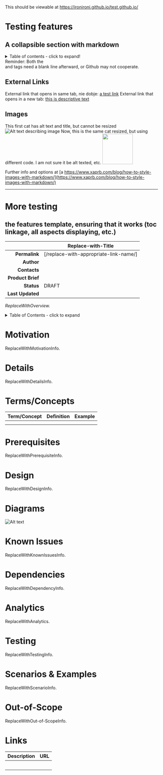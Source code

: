 This should be viewable at https://ironironi.github.io/test.github.io/ 

# Testing features

## A collapsible section with markdown

<details>
  <summary>Table of contents - click to expand!</summary>

### Heading
  1. A numbered
  2. list
     * With some
     * Sub bullets
</details>
Reminder: Both the <summary> and </details> tags need a blank line afterward, or Github may not cooperate.

## External Links
External link that opens in same tab, nie dobje: [a test link](https://hebrewlion.com)
External link that opens in a new tab: <a href="http://hebrewlion.com" target="_blank">this is descriptive text</a>

## Images
This first cat has alt text and title, but cannot be resized
![Alt text describing image](https://1000logos.net/wp-content/uploads/2021/05/GitHub-logo.png "How do you like this image? This is additional info, beyond alt text")
Now, this is the same cat resized, but using different code. I am not sure it be alt texted, etc.
<img src="https://1000logos.net/wp-content/uploads/2021/05/GitHub-logo.png" width="100">

Further info and options at [a https://www.xaprb.com/blog/how-to-style-images-with-markdown/](https://www.xaprb.com/blog/how-to-style-images-with-markdown/)

---------------
# More testing 
## the features template, ensuring that it works (toc linkage, all aspects displaying, etc.)
<!--Use this template to describe an existing FEATURE. Article name: Do make the first word(s) in the title a term you believe people would scan or search for. Follow with a hyphen and add qualifying language that is meaningful to broad audiences. Example: "Chromecast - Casting via” Additional tips are located in the Engineering article: Best Practices for Writing a Wiki Article.-->

|                 |Replace-with-Title  |
|            ---: |--|
|**Permalink**    |[/replace-with-appropriate-link-name/]|
|**Author**       |  |
|**Contacts**     |  |
|**Product Brief**|  |
|**Status**       |DRAFT  |
|**Last Updated** |  |

<!-- OVERVIEW: The overview is an italicized paragraph that is not preceded by a heading. Include 3-4 sentences to briefly describe the topic feature. Include use cases to illustrate the benefits Nike consumers derive from this feature, and the business objective(s) the feature satisfies. -->
*ReplaceWithOverview.*

<!-- TABLE OF CONTENTS: This TOC contains entries to link the reader to all default level 1 (H1) headings. Add level 2 entries, as necessary, to link TOC to the sub-headings you create within this file. -->
<details>
  <summary>Table of Contents - click to expand</summary>

[Motivation](#motivation)

[Details](#details)

[Terms/Concepts](#terms/concepts)

[Prerequisites](#prerequisites)

[Design](#design)

[Diagrams](#diagrams)

[Known Issues](#known-issues)

[Dependencies](#dependencies)

[Analytics](#analytics)

[Testing](#testing)

[Scenarios and Examples](#scenarios-and-examples)

[Out-of-Scope](#out-of-scope)

[Links](#links)

  </details>

# Motivation<a name="motivation"/>
<!-- MOTIVATION: Describe the “why” for this feature. If you find the section becoming long, break it up into subsections. -->
ReplaceWithMotivationInfo.

# Details<a name="details"/>
<!-- DETAILS (and the entire article, in general): If appropriate content exists elsewhere, do not recreate. Instead, link to that information. Add images, tables and lists when appropriate, breaking up large chunks of text. This makes the article more "readable," enabling the reader to skim and to more quickly and easily locate and recognize information. If including any diagrams, supply “living” files that are linked to their sources/editable, as needed (e.g., LucidChart). For additional tips, refer to the Engineering article: Best Practices for Writing a Wiki Article. -->
ReplaceWithDetailsInfo.

# Terms/Concepts<a name="terms-concepts"/>
<!--- Describe any terms or concepts appearing in this article that may not be known outside of your immediate group. -->

|Term/Concept|Definition|Example|
|--|--|--|
||||
||||

# Prerequisites<a name="prerequisites"/>
<!-- Describe the setup/configuration necessary to access the feature. -->
ReplaceWithPrerequisiteInfo.

# Design<a name="design"/>
ReplaceWithDesignInfo.

# Diagrams<a name="diagrams"/>
<!-- Overwrite the following globe with an image (or delete globe). Add image(s) that would help the reader understand the feature’s architecture, flow and dependencies, such as HLDs or flow diagrams. If including any diagrams, supply “living” files that are linked to their sources/editable, as needed (e.g., LucidChart) -->
![Alt text](https://github.githubassets.com/images/modules/site/home/globe.jpg)

# Known Issues<a name="known-issues"/>
<!-- Describe the feature's limitations, ways to get around these limitations and links to relevant, open Jira tickets. Troubleshooting and support information do not belong in this article, and go in a separate How-To article. -->
ReplaceWithKnownIssuesInfo.

# Dependencies<a name="dependencies"/>
<!-- Describe the dependencies this feature has on 3rd party libraries, external team services, data, etc. -->
ReplaceWithDependencyInfo.

# Analytics<a name="analytics"/>
<!-- List the events that are captured and any reporting data that is sent downstream. -->
ReplaceWithAnalytics.

# Testing<a name="testing"/>
<!-- List step-by-step instructions to run a manual test locally, preview, and in production. Provide detail on any automated testing that had been performed on this feature. -->
ReplaceWithTestingInfo.

# Scenarios & Examples<a name="scenarios-and-examples"/>
ReplaceWithScenarioInfo.

# Out-of-Scope<a name="out-of-scope"/>
ReplaceWithOut-of-ScopeInfo.

# Links<a name="links"/>
|Description|URL|
|----|----|
| |  |
| |  |
| |  |
|	|  |
| |	 |
